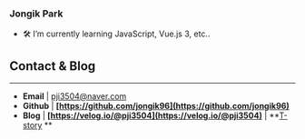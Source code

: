 ### Jongik Park

<!--
**jongik96/jongik96** is a ✨ _special_ ✨ repository because its `README.md` (this file) appears on your GitHub profile.

Here are some ideas to get you started:

- 🔭 I’m currently working on ...

- 👯 I’m looking to collaborate on ...
- 🤔 I’m looking for help with ...
- 💬 Ask me about ...
- 📫 How to reach me: ...
- 😄 Pronouns: ...
- ⚡ Fun fact: ...
-->

- 🛠 I’m currently learning JavaScript, Vue.js 3, etc..



## **Contact & Blog**
---

- **Email** | pji3504@naver.com
- **Github** | **[https://github.com/jongik96](https://github.com/jongik96)**
- **Blog** | **[https://velog.io/@pji3504](https://velog.io/@pji3504)**
           | **[T-story](https://jongik.tistory.com) **
